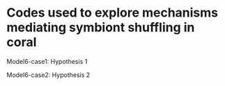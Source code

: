 # Codes used to explore mechanisms mediating symbiont shuffling in coral

Model6-case1: Hypothesis 1 

Model6-case2: Hypothesis 2
